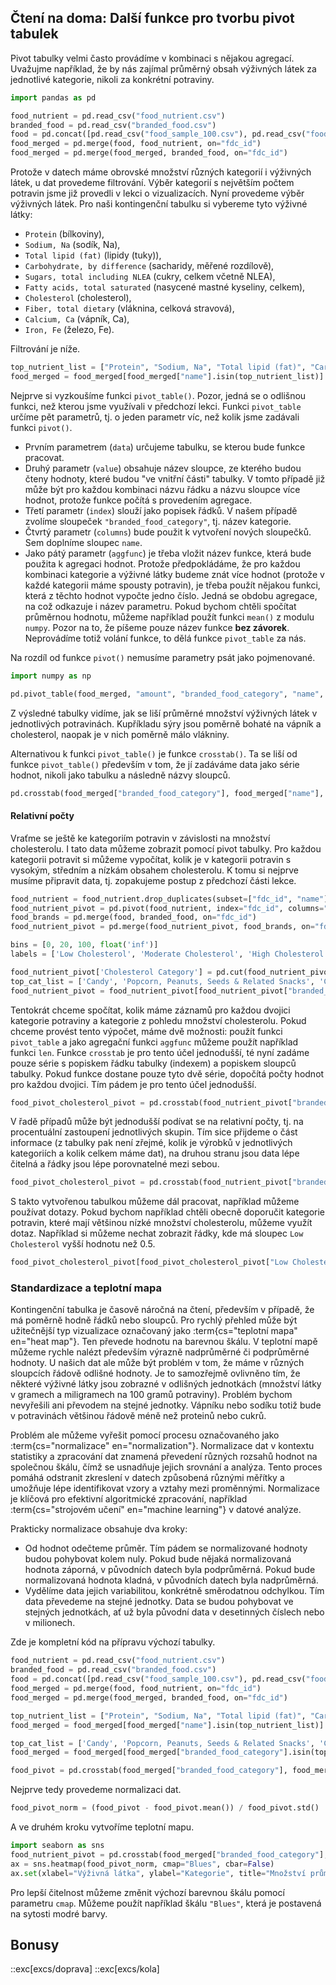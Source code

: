 ## Čtení na doma: Další funkce pro tvorbu pivot tabulek

Pivot tabulky velmi často provádíme v kombinaci s nějakou agregací. Uvažujme například, že by nás zajímal průměrný obsah výživných látek za jednotlivé kategorie, nikoli za konkrétní potraviny. 

```py
import pandas as pd

food_nutrient = pd.read_csv("food_nutrient.csv")
branded_food = pd.read_csv("branded_food.csv")
food = pd.concat([pd.read_csv("food_sample_100.csv"), pd.read_csv("food_other.csv")], ignore_index=True)
food_merged = pd.merge(food, food_nutrient, on="fdc_id")
food_merged = pd.merge(food_merged, branded_food, on="fdc_id")
```

Protože v datech máme obrovské množství různých kategorií i výživných látek, u dat provedeme filtrování. Výběr kategorií s největším počtem potravin jsme již provedli v lekci o vizualizacích. Nyní provedeme výběr výživných látek. Pro naši kontingenční tabulku si vybereme tyto výživné látky:

- `Protein` (bílkoviny),
- `Sodium, Na` (sodík, Na),
- `Total lipid (fat)` (lipidy (tuky)),
- `Carbohydrate, by difference` (sacharidy, měřené rozdílově),
- `Sugars, total including NLEA` (cukry, celkem včetně NLEA),
- `Fatty acids, total saturated` (nasycené mastné kyseliny, celkem),
- `Cholesterol` (cholesterol),
- `Fiber, total dietary` (vláknina, celková stravová),
- `Calcium, Ca` (vápník, Ca),
- `Iron, Fe` (železo, Fe).

Filtrování je níže.

```py
top_nutrient_list = ["Protein", "Sodium, Na", "Total lipid (fat)", "Carbohydrate, by difference", "Sugars, total including NLEA", "Fatty acids, total saturated", "Cholesterol", "Fiber, total dietary", "Calcium, Ca", "Iron, Fe"]
food_merged = food_merged[food_merged["name"].isin(top_nutrient_list)]
```

Nejprve si vyzkoušíme funkci `pivot_table()`. Pozor, jedná se o odlišnou funkci, než kterou jsme využívali v předchozí lekci. Funkci `pivot_table` určíme pět parametrů, tj. o jeden parametr víc, než kolik jsme zadávali funkci `pivot()`.

- Prvním parametrem (`data`) určujeme tabulku, se kterou bude funkce pracovat.
- Druhý parametr (`value`) obsahuje název sloupce, ze kterého budou čteny hodnoty, které budou "ve vnitřní části" tabulky. V tomto případě již může být pro každou kombinaci názvu řádku a názvu sloupce více hodnot, protože funkce počítá s provedením agregace.
- Třetí parametr (`index`) slouží jako popisek řádků. V našem případě zvolíme sloupeček `"branded_food_category"`, tj. název kategorie.
- Čtvrtý parametr (`columns`) bude použit k vytvoření nových sloupečků. Sem doplníme sloupec `name`.
- Jako pátý parametr (`aggfunc`) je třeba vložit název funkce, která bude použita k agregaci hodnot. Protože předpokládáme, že pro každou kombinaci kategorie a výživné látky budeme znát více hodnot (protože v každé kategorii máme spousty potravin), je třeba použít nějakou funkci, která z těchto hodnot vypočte jedno číslo. Jedná se obdobu agregace, na což odkazuje i název parametru. Pokud bychom chtěli spočítat průměrnou hodnotu, můžeme například použít funkci `mean()` z modulu `numpy`. Pozor na to, že píšeme pouze název funkce **bez závorek**. Neprovádíme totiž volání funkce, to dělá funkce `pivot_table` za nás.

Na rozdíl od funkce `pivot()` nemusíme parametry psát jako pojmenované. 

```py
import numpy as np

pd.pivot_table(food_merged, "amount", "branded_food_category", "name", np.mean)
```

Z výsledné tabulky vidíme, jak se liší průměrné množství výživných látek v jednotlivých potravinách. Kupříkladu sýry jsou poměrně bohaté na vápník a cholesterol, naopak je v nich poměrně málo vlákniny.

Alternativou k funkci `pivot_table()` je funkce `crosstab()`. Ta se liší od funkce `pivot_table()` především v tom, že jí zadáváme data jako série hodnot, nikoli jako tabulku a následně názvy sloupců.

```py
pd.crosstab(food_merged["branded_food_category"], food_merged["name"], food_merged["amount"], aggfunc=np.mean)
```

#### Relativní počty

Vraťme se ještě ke kategoriím potravin v závislosti na množství cholesterolu. I tato data můžeme zobrazit pomocí pivot tabulky. Pro každou kategorii potravit si můžeme vypočítat, kolik je v kategorii potravin s vysokým, středním a nízkám obsahem cholesterolu. K tomu si nejprve musíme připravit data, tj. zopakujeme postup z předchozí části lekce.

```py
food_nutrient = food_nutrient.drop_duplicates(subset=["fdc_id", "name"])
food_nutrient_pivot = pd.pivot(food_nutrient, index="fdc_id", columns="name", values="amount")
food_brands = pd.merge(food, branded_food, on="fdc_id")
food_nutrient_pivot = pd.merge(food_nutrient_pivot, food_brands, on="fdc_id")

bins = [0, 20, 100, float('inf')]
labels = ['Low Cholesterol', 'Moderate Cholesterol', 'High Cholesterol']

food_nutrient_pivot['Cholesterol Category'] = pd.cut(food_nutrient_pivot['Cholesterol'], bins=bins, labels=labels)
top_cat_list = ['Candy', 'Popcorn, Peanuts, Seeds & Related Snacks', 'Cheese', 'Ice Cream & Frozen Yogurt', 'Chips, Pretzels & Snacks', 'Cookies & Biscuits', 'Pickles, Olives, Peppers & Relishes', 'Breads & Buns', 'Fruit & Vegetable Juice, Nectars & Fruit Drinks', 'Snack, Energy & Granola Bars', 'Chocolate', 'Other Snacks']
food_nutrient_pivot = food_nutrient_pivot[food_nutrient_pivot["branded_food_category"].isin(top_cat_list)]
```

Tentokrát chceme spočítat, kolik máme záznamů pro každou dvojici kategorie potraviny a kategorie z pohledu množství cholesterolu. Pokud chceme provést tento výpočet, máme dvě možnosti: použít funkci `pivot_table` a jako agregační funkci `aggfunc` můžeme použít například funkci `len`. Funkce `crosstab` je pro tento účel jednodušší, té nyní zadáme pouze série s popiskem řádku tabulky (indexem) a popiskem sloupců tabulky. Pokud funkce dostane pouze tyto dvě série, dopočítá počty hodnot pro každou dvojici. Tím pádem je pro tento účel jednodušší.

```py
food_pivot_cholesterol_pivot = pd.crosstab(food_nutrient_pivot["branded_food_category"], food_nutrient_pivot["Cholesterol Category"])
```

V řadě případů může být jednodušší podívat se na relativní počty, tj. na procentuální zastoupení jednotlivých skupin. Tím sice přijdeme o část informace (z tabulky pak není zřejmé, kolik je výrobků v jednotlivých kategoriích a kolik celkem máme dat), na druhou stranu jsou data lépe čitelná a řádky jsou lépe porovnatelné mezi sebou.

```py
food_pivot_cholesterol_pivot = pd.crosstab(food_nutrient_pivot["branded_food_category"], food_nutrient_pivot["Cholesterol Category"], normalize="index")
```

S takto vytvořenou tabulkou můžeme dál pracovat, například můžeme používat dotazy. Pokud bychom například chtěli obecně doporučit kategorie potravin, které mají většinou nízké množství cholesterolu, můžeme využít dotaz. Například si můžeme nechat zobrazit řádky, kde má sloupec `Low Cholesterol` vyšší hodnotu než 0.5.

```py
food_pivot_cholesterol_pivot[food_pivot_cholesterol_pivot["Low Cholesterol"] > 0.5]
```

### Standardizace a teplotní mapa

Kontingenční tabulka je časově náročná na čtení, především v případě, že má poměrně hodně řádků nebo sloupců. Pro rychlý přehled může být užitečnější typ vizualizace označovaný jako :term{cs="teplotní mapa" en="heat map"}. Ten převede hodnotu na barevnou škálu. V teplotní mapě můžeme rychle nalézt především výrazně nadprůměrné či podprůměrné hodnoty. U našich dat ale může být problém v tom, že máme v různých sloupcích řádově odlišné hodnoty. Je to samozřejmě ovlivněno tím, že některé výživné látky jsou zobrazné v odlišných jednotkách (množství látky v gramech a miligramech na 100 gramů potraviny). Problém bychom nevyřešili ani převodem na stejné jednotky. Vápníku nebo sodíku totiž bude v potravinách většinou řádově méně než proteinů nebo cukrů.

Problém ale můžeme vyřešit pomocí procesu označovaného jako :term{cs="normalizace" en="normalization"}. Normalizace dat v kontextu statistiky a zpracování dat znamená převedení různých rozsahů hodnot na společnou škálu, čímž se usnadňuje jejich srovnání a analýza. Tento proces pomáhá odstranit zkreslení v datech způsobená různými měřítky a umožňuje lépe identifikovat vzory a vztahy mezi proměnnými. Normalizace je klíčová pro efektivní algoritmické zpracování, například :term{cs="strojovém učení" en="machine learning"} v datové analýze.

Prakticky normalizace obsahuje dva kroky:

- Od hodnot odečteme průměr. Tím pádem se normalizované hodnoty budou pohybovat kolem nuly. Pokud bude nějaká normalizovaná hodnota záporná, v původních datech byla podprůměrná. Pokud bude normalizovaná hodnota kladná, v původních datech byla nadprůměrná.
- Vydělíme data jejich variabilitou, konkrétně směrodatnou odchylkou. Tím data převedeme na stejné jednotky. Data se budou pohybovat ve stejných jednotkách, ať už byla původní data v desetinných číslech nebo v milionech.

Zde je kompletní kód na přípravu výchozí tabulky.

```py
food_nutrient = pd.read_csv("food_nutrient.csv")
branded_food = pd.read_csv("branded_food.csv")
food = pd.concat([pd.read_csv("food_sample_100.csv"), pd.read_csv("food_other.csv")], ignore_index=True)
food_merged = pd.merge(food, food_nutrient, on="fdc_id")
food_merged = pd.merge(food_merged, branded_food, on="fdc_id")

top_nutrient_list = ["Protein", "Sodium, Na", "Total lipid (fat)", "Carbohydrate, by difference", "Sugars, total including NLEA", "Fatty acids, total saturated", "Cholesterol", "Fiber, total dietary", "Calcium, Ca", "Iron, Fe"]
food_merged = food_merged[food_merged["name"].isin(top_nutrient_list)]

top_cat_list = ['Candy', 'Popcorn, Peanuts, Seeds & Related Snacks', 'Cheese', 'Ice Cream & Frozen Yogurt', 'Chips, Pretzels & Snacks', 'Cookies & Biscuits', 'Pickles, Olives, Peppers & Relishes', 'Breads & Buns', 'Fruit & Vegetable Juice, Nectars & Fruit Drinks', 'Snack, Energy & Granola Bars', 'Chocolate', 'Other Snacks']
food_merged = food_merged[food_merged["branded_food_category"].isin(top_cat_list)]

food_pivot = pd.crosstab(food_merged["branded_food_category"], food_merged["name"], food_merged["amount"], aggfunc=np.mean)
```

Nejprve tedy provedeme normalizaci dat.

```py
food_pivot_norm = (food_pivot - food_pivot.mean()) / food_pivot.std()
```

A ve druhém kroku vytvoříme teplotní mapu.

```py
import seaborn as sns
food_nutrient_pivot = pd.crosstab(food_merged["branded_food_category"], food_merged["name"], food_merged["amount"], aggfunc=np.mean)
ax = sns.heatmap(food_pivot_norm, cmap="Blues", cbar=False)
ax.set(xlabel="Výživná látka", ylabel="Kategorie", title="Množství průměrných látek dle kategorií")
```

Pro lepší čitelnost můžeme změnit výchozí barevnou škálu pomocí parametru `cmap`. Můžeme použít například škálu `"Blues"`, která je postavená na sytosti modré barvy.

## Bonusy

::exc[excs/doprava]
::exc[excs/kola]
